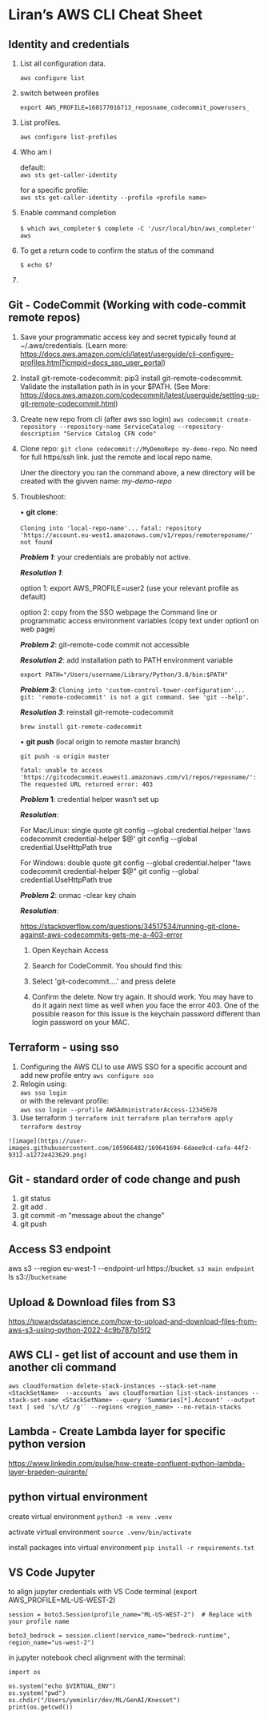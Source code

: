 # Liran’s AWS CLI Cheat Sheet

## Identity and credentials

1.	List all configuration data. 
  
    ```aws configure list```

2.	switch between profiles
 
    ```export AWS_PROFILE=160177016713_reposname_codecommit_powerusers_```

3.	List profiles. 

    ```aws configure list-profiles```

4.	Who am I  

    default:  
    ```aws sts get-caller-identity```  
      
    for a specific profile:  
    ```aws sts get-caller-identity --profile <profile name>```  

5.	Enable command completion

    ```$ which aws_completer```
    ```$ complete -C '/usr/local/bin/aws_completer' aws```

6.	To get a return code to confirm the status of the command

    ```$ echo $?```
7.	

## Git -  CodeCommit (Working with code-commit remote repos)

1.	Save your programmatic access key and secret typically found at ~/.aws/credentials.
      (Learn more: https://docs.aws.amazon.com/cli/latest/userguide/cli-configure-profiles.html?icmpid=docs_sso_user_portal)

2.	Install git-remote-codecommit: pip3 install git-remote-codecommit. Validate the installation path in in your $PATH.
    (See More: https://docs.aws.amazon.com/codecommit/latest/userguide/setting-up-git-remote-codecommit.html)

3.  Create new repo from cli (after aws sso login)
    ```aws codecommit create-repository --repository-name ServiceCatalog --repository-description "Service Catalog CFN code"```

4.	Clone repo: ```git clone codecommit://MyDemoRepo my-demo-repo```.
    No need for full https/ssh link. just the remote and local repo name.
    
    Uner the directory you ran the command above, a new directory will be created with the givven name:  _my-demo-repo_

5.	Troubleshoot:

    •	**git clone**:
    
    ```Cloning into 'local-repo-name'...```
    ```fatal: repository 'https://account.eu-west1.amazonaws.com/v1/repos/remotereponame/' not found```
    
    **_Problem 1_**: your credentials are probably not active.
    
    **_Resolution 1_**:
    
    option 1: export AWS_PROFILE=user2 (use your relevant profile as default)
    
    option 2: copy from the SSO webpage the Command line or programmatic access environment variables (copy text under option1 on web page)
    
    **_Problem 2_**: git-remote-code commit not accessible
    
    **_Resolution 2_**: add installation path to PATH environment variable

    ```export PATH="/Users/username/Library/Python/3.8/bin:$PATH"```
    
    **_Problem 3_**: ```Cloning into 'custom-control-tower-configuration'...```  
    ```git: 'remote-codecommit' is not a git command. See 'git --help'.```
    
    **_Resolution 3_**: reinstall git-remote-codecommit

    ```brew install git-remote-codecommit```

    •	**git push** (local origin to remote master branch)
    
    ```git push -u origin master```
    
    ```fatal: unable to access 'https://gitcodecommit.euwest1.amazonaws.com/v1/repos/reposname/': The requested URL returned error: 403```
    
    **_Problem_ 1**: credential helper wasn’t set up
    
    **_Resolution_**:
    
    For Mac/Linux: single quote
    git config --global credential.helper '!aws codecommit credential-helper $@'
    git config --global credential.UseHttpPath true
    
    For Windows: double quote
    git config --global credential.helper "!aws codecommit credential-helper $@"
    git config --global credential.UseHttpPath true

    **_Problem 2_**: onmac -clear key chain
    
    **_Resolution_**: 

    https://stackoverflow.com/questions/34517534/running-git-clone-against-aws-codecommits-gets-me-a-403-error

    1.	Open Keychain Access
    2.	Search for CodeCommit. You should find this:

    3.	Select 'git-codecommit....' and press delete
    4.	Confirm the delete.
    Now try again. It should work. You may have to do it again next time as well when you face the error 403.
    One of the possible reason for this issue is the keychain password different than login password on your MAC.

## Terraform -  using sso
  1. Configuring the AWS CLI to use AWS SSO for a specific account and add new profile entry
    ```aws configure sso```
  2. Relogin using:  
     ```aws sso login```  
     or with the relevant profile:  
     ```aws sso login --profile AWSAdministratorAccess-12345678```
  3. Use terraform :)
      ```terraform init```
      ```terraform plan```
      ```terraform apply```
      ```terraform destroy```

    ![image](https://user-images.githubusercontent.com/105966482/169641694-6daee9cd-cafa-44f2-9312-a1272e423629.png)

## Git -  standard order of code change and push
  1. git status
  2. git add .
  3. git commit -m "message about the change"
  4. git push


## Access S3 endpoint
aws s3 --region eu-west-1 --endpoint-url https://bucket. ```s3 main endpoint``` ls s3://```bucketname```

## Upload & Download files from S3
https://towardsdatascience.com/how-to-upload-and-download-files-from-aws-s3-using-python-2022-4c9b787b15f2


## AWS CLI - get list of account and use them in another cli command
```aws cloudformation delete-stack-instances --stack-set-name <StackSetName>  --accounts `aws cloudformation list-stack-instances --stack-set-name <StackSetName> --query 'Summaries[*].Account' --output text | sed 's/\t/ /g'` --regions <region_name> --no-retain-stacks```


## Lambda - Create Lambda layer for specific python version
https://www.linkedin.com/pulse/how-create-confluent-python-lambda-layer-braeden-quirante/

## python virtual environment

create virtual environment
```python3 -m venv .venv```

activate virtual environment
```source .venv/bin/activate```

install packages into virtual environment
```pip install -r requirements.txt```

## VS Code Jupyter

to align jupyter credentials with VS Code terminal (export AWS_PROFILE=ML-US-WEST-2)

```session = boto3.Session(profile_name="ML-US-WEST-2")  # Replace with your profile name```

```boto3_bedrock = session.client(service_name="bedrock-runtime", region_name="us-west-2")```

in jupyter notebook checl alignment with the terminal:
```
import os

os.system("echo $VIRTUAL_ENV")
os.system("pwd")
os.chdir("/Users/yeminlir/dev/ML/GenAI/Knesset")
print(os.getcwd())
```
